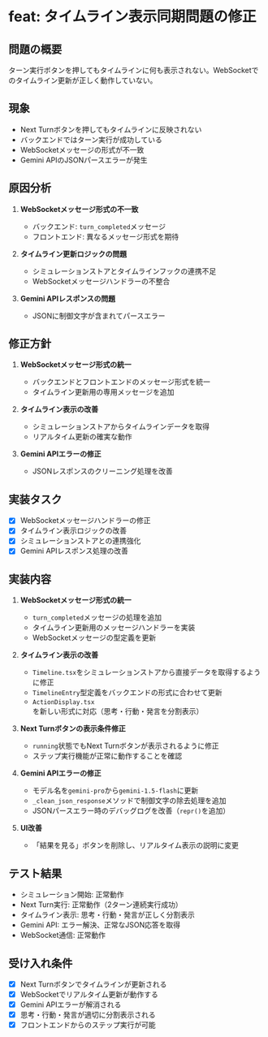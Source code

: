 # feat: タイムライン表示同期問題の修正

## 問題の概要
ターン実行ボタンを押してもタイムラインに何も表示されない。WebSocketでのタイムライン更新が正しく動作していない。

## 現象
- Next Turnボタンを押してもタイムラインに反映されない
- バックエンドではターン実行が成功している
- WebSocketメッセージの形式が不一致
- Gemini APIのJSONパースエラーが発生

## 原因分析
1. **WebSocketメッセージ形式の不一致**
   - バックエンド: `turn_completed`メッセージ
   - フロントエンド: 異なるメッセージ形式を期待

2. **タイムライン更新ロジックの問題**
   - シミュレーションストアとタイムラインフックの連携不足
   - WebSocketメッセージハンドラーの不整合

3. **Gemini APIレスポンスの問題**
   - JSONに制御文字が含まれてパースエラー

## 修正方針
1. **WebSocketメッセージ形式の統一**
   - バックエンドとフロントエンドのメッセージ形式を統一
   - タイムライン更新用の専用メッセージを追加

2. **タイムライン表示の改善**
   - シミュレーションストアからタイムラインデータを取得
   - リアルタイム更新の確実な動作

3. **Gemini APIエラーの修正**
   - JSONレスポンスのクリーニング処理を改善

## 実装タスク
- [x] WebSocketメッセージハンドラーの修正
- [x] タイムライン表示ロジックの改善
- [x] シミュレーションストアとの連携強化
- [x] Gemini APIレスポンス処理の改善

## 実装内容
1. **WebSocketメッセージ形式の統一**
   - `turn_completed`メッセージの処理を追加
   - タイムライン更新用のメッセージハンドラーを実装
   - WebSocketメッセージの型定義を更新

2. **タイムライン表示の改善**
   - `Timeline.tsx`をシミュレーションストアから直接データを取得するように修正
   - `TimelineEntry`型定義をバックエンドの形式に合わせて更新
   - `ActionDisplay.tsx`を新しい形式に対応（思考・行動・発言を分割表示）

3. **Next Turnボタンの表示条件修正**
   - `running`状態でもNext Turnボタンが表示されるように修正
   - ステップ実行機能が正常に動作することを確認

4. **Gemini APIエラーの修正**
   - モデル名を`gemini-pro`から`gemini-1.5-flash`に更新
   - `_clean_json_response`メソッドで制御文字の除去処理を追加
   - JSONパースエラー時のデバッグログを改善（`repr()`を追加）

5. **UI改善**
   - 「結果を見る」ボタンを削除し、リアルタイム表示の説明に変更

## テスト結果
- シミュレーション開始: 正常動作
- Next Turn実行: 正常動作（2ターン連続実行成功）
- タイムライン表示: 思考・行動・発言が正しく分割表示
- Gemini API: エラー解決、正常なJSON応答を取得
- WebSocket通信: 正常動作

## 受け入れ条件
- [x] Next Turnボタンでタイムラインが更新される
- [x] WebSocketでリアルタイム更新が動作する
- [x] Gemini APIエラーが解消される
- [x] 思考・行動・発言が適切に分割表示される
- [x] フロントエンドからのステップ実行が可能 
